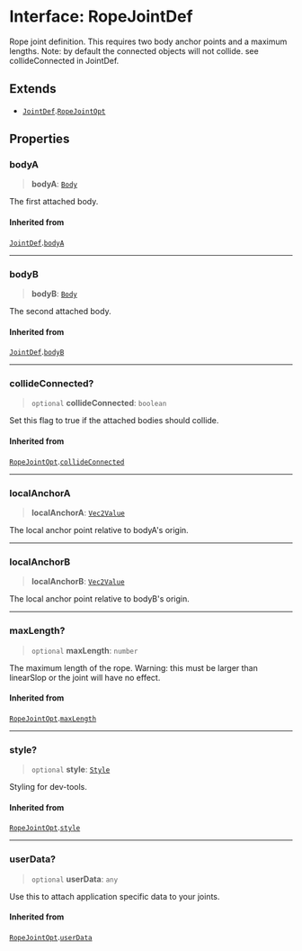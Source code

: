 # Interface: RopeJointDef

Rope joint definition. This requires two body anchor points and a maximum
lengths. Note: by default the connected objects will not collide. see
collideConnected in JointDef.

## Extends

- [`JointDef`](JointDef).[`RopeJointOpt`](RopeJointOpt)

## Properties

### bodyA

> **bodyA**: [`Body`](../classes/Body)

The first attached body.

#### Inherited from

[`JointDef`](JointDef).[`bodyA`](JointDef#bodya)

***

### bodyB

> **bodyB**: [`Body`](../classes/Body)

The second attached body.

#### Inherited from

[`JointDef`](JointDef).[`bodyB`](JointDef#bodyb)

***

### collideConnected?

> `optional` **collideConnected**: `boolean`

Set this flag to true if the attached bodies
should collide.

#### Inherited from

[`RopeJointOpt`](RopeJointOpt).[`collideConnected`](RopeJointOpt#collideconnected)

***

### localAnchorA

> **localAnchorA**: [`Vec2Value`](Vec2Value)

The local anchor point relative to bodyA's origin.

***

### localAnchorB

> **localAnchorB**: [`Vec2Value`](Vec2Value)

The local anchor point relative to bodyB's origin.

***

### maxLength?

> `optional` **maxLength**: `number`

The maximum length of the rope.
Warning: this must be larger than linearSlop or the joint will have no effect.

#### Inherited from

[`RopeJointOpt`](RopeJointOpt).[`maxLength`](RopeJointOpt#maxlength)

***

### style?

> `optional` **style**: [`Style`](Style)

Styling for dev-tools.

#### Inherited from

[`RopeJointOpt`](RopeJointOpt).[`style`](RopeJointOpt#style)

***

### userData?

> `optional` **userData**: `any`

Use this to attach application specific data to your joints.

#### Inherited from

[`RopeJointOpt`](RopeJointOpt).[`userData`](RopeJointOpt#userdata)
